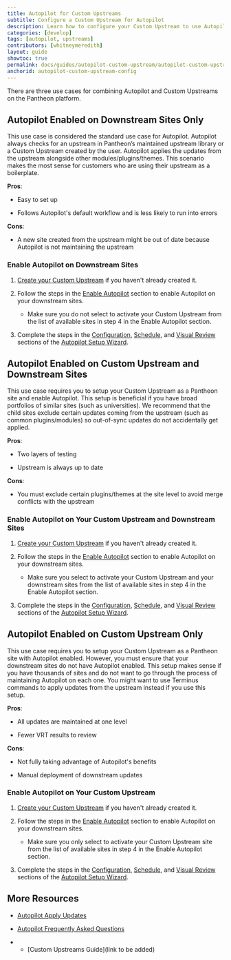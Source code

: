 ```yaml
---
title: Autopilot for Custom Upstreams
subtitle: Configure a Custom Upstream for Autopilot
description: Learn how to configure your Custom Upstream to use Autopilot.
categories: [develop]
tags: [autopilot, upstreams]
contributors: [whitneymeredith]
layout: guide
showtoc: true
permalink: docs/guides/autopilot-custom-upstream/autopilot-custom-upstream-config
anchorid: autopilot-custom-upstream-config
---
```


There are three use cases for combining Autopilot and Custom Upstreams on the Pantheon platform.

## Autopilot Enabled on Downstream Sites Only

This use case is considered the standard use case for Autopilot. Autopilot always checks for an upstream in Pantheon’s maintained upstream library or a Custom Upstream created by the user. Autopilot applies the updates from the upstream alongside other modules/plugins/themes. This scenario makes the most sense for customers who are using their upstream as a boilerplate.

**Pros**:

- Easy to set up

- Follows Autopilot's default workflow and is less likely to run into errors

**Cons**: 

- A new site created from the upstream might be out of date because Autopilot is not maintaining the upstream

### Enable Autopilot on Downstream Sites

1. [Create your Custom Upstream](/guides/autopilot-custom-upstream) if you haven't already created it.

1. Follow the steps in the [Enable Autopilot](/guides/autopilot/enable-autopilot/#enable-autopilot) section to enable Autopilot on your downstream sites.

    - Make sure you do not select to activate your Custom Upstream from the list of available sites in step 4 in the Enable Autopilot section.

1. Complete the steps in the [Configuration](/guides/autopilot/enable-autopilot/#configuration), [Schedule](/guides/autopilot/enable-autopilot/#configuration), and [Visual Review](/guides/autopilot/enable-autopilot/#visual-review) sections of the [Autopilot Setup Wizard](/guides/autopilot/enable-autopilot/#autopilot-setup-wizard).

## Autopilot Enabled on Custom Upstream and Downstream Sites

This use case requires you to setup your Custom Upstream as a Pantheon site and enable Autopilot. This setup is beneficial if you have broad portfolios of similar sites (such as universities). We recommend that the child sites exclude certain updates coming from the upstream (such as common plugins/modules) so out-of-sync updates do not accidentally get applied.

**Pros**: 

- Two layers of testing

- Upstream is always up to date

**Cons**:

- You must exclude certain plugins/themes at the site level to avoid merge conflicts with the upstream

### Enable Autopilot on Your Custom Upstream and Downstream Sites

1. [Create your Custom Upstream](/guides/autopilot-custom-upstream) if you haven't already created it.

1. Follow the steps in the [Enable Autopilot](/guides/autopilot/enable-autopilot/#enable-autopilot) section to enable Autopilot on your downstream sites.

    - Make sure you select to activate your Custom Upstream and your downstream sites from the list of available sites in step 4 in the Enable Autopilot section.

1. Complete the steps in the [Configuration](/guides/autopilot/enable-autopilot/#configuration), [Schedule](/guides/autopilot/enable-autopilot/#configuration), and [Visual Review](/guides/autopilot/enable-autopilot/#visual-review) sections of the [Autopilot Setup Wizard](/guides/autopilot/enable-autopilot/#autopilot-setup-wizard).


## Autopilot Enabled on Custom Upstream Only

This use case requires you to setup your Custom Upstream as a Pantheon site with Autopilot enabled. However, you must ensure that your downstream sites do not have Autopilot enabled. This setup makes sense if you have thousands of sites and do not want to go through the process of maintaining Autopilot on each one. You might want to use Terminus commands to apply updates from the upstream instead if you use this setup.

**Pros**: 

- All updates are maintained at one level

- Fewer VRT results to review

**Cons**: 

- Not fully taking advantage of Autopilot's benefits

- Manual deployment of downstream updates

### Enable Autopilot on Your Custom Upstream

1. [Create your Custom Upstream](/guides/autopilot-custom-upstream) if you haven't already created it.

1. Follow the steps in the [Enable Autopilot](/guides/autopilot/enable-autopilot/#enable-autopilot) section to enable Autopilot on your downstream sites.

    - Make sure you only select to activate your Custom Upstream site from the list of available sites in step 4 in the Enable Autopilot section.

1. Complete the steps in the [Configuration](/guides/autopilot/enable-autopilot/#configuration), [Schedule](/guides/autopilot/enable-autopilot/#configuration), and [Visual Review](/guides/autopilot/enable-autopilot/#visual-review) sections of the [Autopilot Setup Wizard](/guides/autopilot/enable-autopilot/#autopilot-setup-wizard).


## More Resources

- [Autopilot Apply Updates](/guides/autopilot/apply-updates/)

- [Autopilot Frequently Asked Questions](/guides/autopilot/apply-updates/)

- - [Custom Upstreams Guide](link to be added)